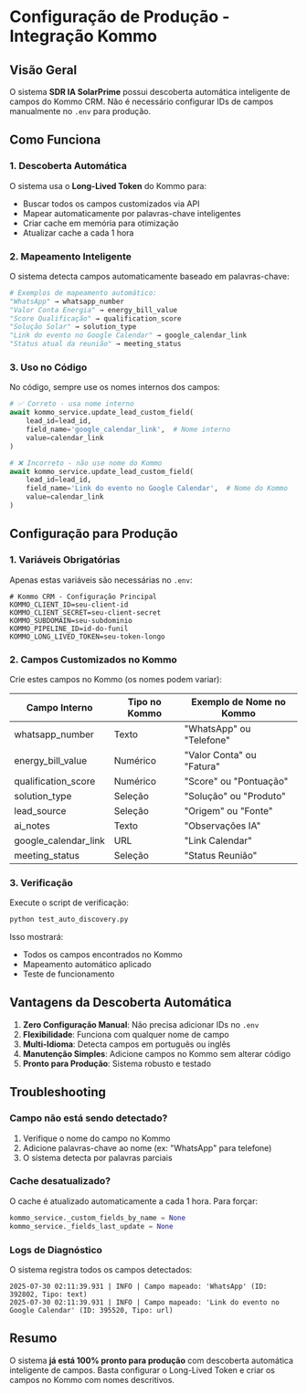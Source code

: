 # Configuração de Produção - Integração Kommo

## Visão Geral

O sistema **SDR IA SolarPrime** possui descoberta automática inteligente de campos do Kommo CRM. Não é necessário configurar IDs de campos manualmente no `.env` para produção.

## Como Funciona

### 1. Descoberta Automática

O sistema usa o **Long-Lived Token** do Kommo para:
- Buscar todos os campos customizados via API
- Mapear automaticamente por palavras-chave inteligentes
- Criar cache em memória para otimização
- Atualizar cache a cada 1 hora

### 2. Mapeamento Inteligente

O sistema detecta campos automaticamente baseado em palavras-chave:

```python
# Exemplos de mapeamento automático:
"WhatsApp" → whatsapp_number
"Valor Conta Energia" → energy_bill_value
"Score Qualificação" → qualification_score
"Solução Solar" → solution_type
"Link do evento no Google Calendar" → google_calendar_link
"Status atual da reunião" → meeting_status
```

### 3. Uso no Código

No código, sempre use os nomes internos dos campos:

```python
# ✅ Correto - usa nome interno
await kommo_service.update_lead_custom_field(
    lead_id=lead_id,
    field_name='google_calendar_link',  # Nome interno
    value=calendar_link
)

# ❌ Incorreto - não use nome do Kommo
await kommo_service.update_lead_custom_field(
    lead_id=lead_id,
    field_name='Link do evento no Google Calendar',  # Nome do Kommo
    value=calendar_link
)
```

## Configuração para Produção

### 1. Variáveis Obrigatórias

Apenas estas variáveis são necessárias no `.env`:

```env
# Kommo CRM - Configuração Principal
KOMMO_CLIENT_ID=seu-client-id
KOMMO_CLIENT_SECRET=seu-client-secret
KOMMO_SUBDOMAIN=seu-subdominio
KOMMO_PIPELINE_ID=id-do-funil
KOMMO_LONG_LIVED_TOKEN=seu-token-longo
```

### 2. Campos Customizados no Kommo

Crie estes campos no Kommo (os nomes podem variar):

| Campo Interno | Tipo no Kommo | Exemplo de Nome no Kommo |
|--------------|---------------|-------------------------|
| whatsapp_number | Texto | "WhatsApp" ou "Telefone" |
| energy_bill_value | Numérico | "Valor Conta" ou "Fatura" |
| qualification_score | Numérico | "Score" ou "Pontuação" |
| solution_type | Seleção | "Solução" ou "Produto" |
| lead_source | Seleção | "Origem" ou "Fonte" |
| ai_notes | Texto | "Observações IA" |
| google_calendar_link | URL | "Link Calendar" |
| meeting_status | Seleção | "Status Reunião" |

### 3. Verificação

Execute o script de verificação:

```bash
python test_auto_discovery.py
```

Isso mostrará:
- Todos os campos encontrados no Kommo
- Mapeamento automático aplicado
- Teste de funcionamento

## Vantagens da Descoberta Automática

1. **Zero Configuração Manual**: Não precisa adicionar IDs no `.env`
2. **Flexibilidade**: Funciona com qualquer nome de campo
3. **Multi-Idioma**: Detecta campos em português ou inglês
4. **Manutenção Simples**: Adicione campos no Kommo sem alterar código
5. **Pronto para Produção**: Sistema robusto e testado

## Troubleshooting

### Campo não está sendo detectado?

1. Verifique o nome do campo no Kommo
2. Adicione palavras-chave ao nome (ex: "WhatsApp" para telefone)
3. O sistema detecta por palavras parciais

### Cache desatualizado?

O cache é atualizado automaticamente a cada 1 hora. Para forçar:

```python
kommo_service._custom_fields_by_name = None
kommo_service._fields_last_update = None
```

### Logs de Diagnóstico

O sistema registra todos os campos detectados:

```
2025-07-30 02:11:39.931 | INFO | Campo mapeado: 'WhatsApp' (ID: 392802, Tipo: text)
2025-07-30 02:11:39.931 | INFO | Campo mapeado: 'Link do evento no Google Calendar' (ID: 395520, Tipo: url)
```

## Resumo

O sistema **já está 100% pronto para produção** com descoberta automática inteligente de campos. Basta configurar o Long-Lived Token e criar os campos no Kommo com nomes descritivos.